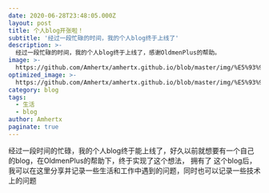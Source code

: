 ```yaml
---
date: 2020-06-28T23:48:05.000Z
layout: post
title: 个人blog开张啦！
subtitle: '经过一段忙碌的时间，我的个人blog终于上线了'
description: >-
  经过一段忙碌的时间，我的个人blog终于上线了，感谢OldmenPlus的帮助。
image: >-
  https://github.com/Amhertx/amhertx.github.io/blob/master/img/%E5%93%94%E5%93%A9%E5%93%94%E5%93%A92233%E5%A8%98.jpg?raw=true
optimized_image: >-
  https://github.com/Amhertx/amhertx.github.io/blob/master/img/%E5%93%94%E5%93%A9%E5%93%94%E5%93%A92233%E5%A8%98.jpg?raw=true
category: blog
tags:
  - 生活
  - blog
author: Amhertx
paginate: true
---
```

经过一段时间的忙碌，我的个人blog终于能上线了，好久以前就想要有一个自己的blog，在OldmenPlus的帮助下，终于实现了这个想法， 拥有了 这个blog后，我可以在这里分享并记录一些生活和工作中遇到的问题，同时也可以记录一些技术上的问题


